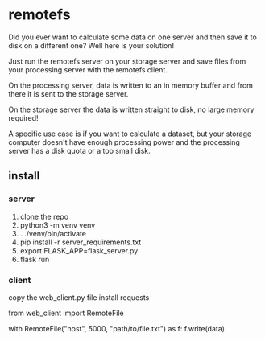# remotefs

Did you ever want to calculate some data on one server and then save
it to disk on a different one?  Well here is your solution!

Just run the remotefs server on your storage server and save files
from your processing server with the remotefs client.

On the processing server, data is written to an in memory buffer and
from there it is sent to the storage server.

On the storage server the data is written straight to disk, no large
memory required!

A specific use case is if you want to calculate a dataset, but your
storage computer doesn't have enough processing power and the
processing server has a disk quota or a too small disk.

## install

### server

1. clone the repo
2. python3 -m venv venv
3. . ./venv/bin/activate
4. pip install -r server_requirements.txt
5. export FLASK_APP=flask_server.py
6. flask run


### client

copy the web_client.py file
install requests

from web_client import RemoteFile

with RemoteFile("host", 5000, "path/to/file.txt") as f:
    f.write(data)
